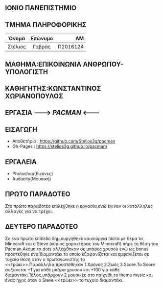 ##  ΙΟΝΙΟ ΠΑΝΕΠΙΣΤΗΜΙΟ

##  ΤΜΗΜΑ ΠΛΗΡΟΦΟΡΙΚΗΣ

| Όνομα         | Επώνυμο       | ΑΜ       |
| ------------- |:-------------:| -------: |
| Στέλιος       | Γαβράς        | Π2016124 |

##  ΜΑΘΗΜΑ:ΕΠΙΚΟΙΝΩΝΙΑ ΑΝΘΡΩΠΟΥ-ΥΠΟΛΟΓΙΣΤΗ

##  ΚΑΘΗΓΗΤΗΣ:ΚΩΝΣΤΑΝΤΙΝΟΣ ΧΩΡΙΑΝΟΠΟΥΛΟΣ

##  ΕΡΓΑΣΙΑ  ---> *PACMAN* <---


## ΕΙΣΑΓΩΓH

- Αποθετήριο : https://github.com/Stelios3g/pacman
- Gh-Pages   : https://stelios3g.github.io/pacman/

## ΕΡΓΑΛΕΙΑ

- Photoshop(Εικόνες)
- Audacity(Μουσική)

## ΠΡΩΤΟ ΠΑΡΑΔΟΤΕΟ

Στο πρώτο παραδοτέο επιλέχθηκε η εργασία,ενώ έγιναν οι κατάλληλες αλλαγές για να τρέχει.

## ΔΕΥΤΕΡΟ ΠΑΡΑΔΟΤΕΟ

Σε ένα πρώτο επίπεδο δημιουργήθηκε καινούργια πίστα με θέμα το Minecraft και o Steve (κύριος χαρακτήρας του Minecraft) πήρε τη θέση του Pacman.Ακόμη τα dots αλλάχθηκαν σε μπάρες χρυσού ενώ ως bonus προστέθηκε ένα διαμαντάκι το οποίο εξαφανίζεται και εμφανίζεται σε τυχαία θέση όταν ο πρωταγωνιστής το <<τρώει>>.Παράλληλα,προστέθηκαν 1.Χρόνος 2.Ζωές 3.Score.Το Score αυξάνεται +1 για κάθε μπάρα χρυσού και +100 για κάθε διαμαντάκι.Τέλος,υπάρχουν 2 μουσικές στο παιχνίδι,το theme music και ένας ήχος όταν ο Steve <<τρώει>> το τυχαίο διαμαντάκι.
